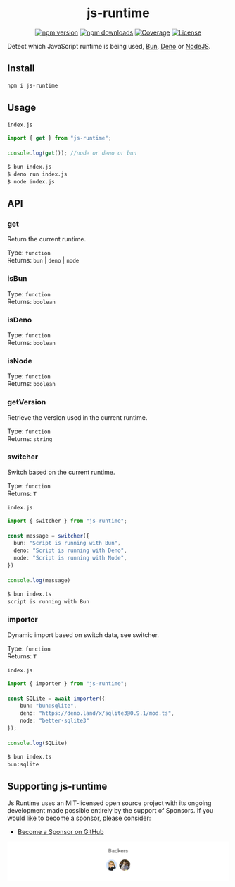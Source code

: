 <div align="center">
  <h1>js-runtime</h1>
  
  [![npm version][npm-version-src]][npm-version-href]
  [![npm downloads][npm-downloads-src]][npm-downloads-href]
  [![Coverage][coverage-src]][coverage-href]
  [![License][license-src]][license-href]
</div>

Detect which JavaScript runtime is being used, [Bun](https://bun.sh/), [Deno](https://deno.com/runtime) or [NodeJS](https://nodejs.org/).


## Install

```bash
npm i js-runtime
```


## Usage

`index.js`

```javascript
import { get } from "js-runtime";

console.log(get()); //node or deno or bun
```

```bash
$ bun index.js
$ deno run index.js
$ node index.js
```

## API

### get

Return the current runtime.

Type: `function`\
Returns: `bun` | `deno` | `node`

### isBun

Type: `function`\
Returns: `boolean`

### isDeno

Type: `function`\
Returns: `boolean`


### isNode

Type: `function`\
Returns: `boolean`

### getVersion

Retrieve the version used in the current runtime.

Type: `function`\
Returns: `string`


### switcher

Switch based on the current runtime.

Type: `function`\
Returns: `T`

`index.js`

```typescript
import { switcher } from "js-runtime";

const message = switcher({
  bun: "Script is running with Bun",
  deno: "Script is running with Deno",
  node: "Script is running with Node",
})

console.log(message)
```

```bash
$ bun index.ts
script is running with Bun
```

### importer

Dynamic import based on switch data, see switcher.

Type: `function`\
Returns: `T`

`index.js`

```typescript
import { importer } from "js-runtime";

const SQLite = await importer({
    bun: "bun:sqlite",
    deno: "https://deno.land/x/sqlite3@0.9.1/mod.ts",
    node: "better-sqlite3"
});

console.log(SQLite)
```

```bash
$ bun index.ts
bun:sqlite
```

## Supporting js-runtime

Js Runtime uses an MIT-licensed open source project with its ongoing development made possible entirely by the support of Sponsors. If you would like to become a sponsor, please consider:

- [Become a Sponsor on GitHub](https://github.com/sponsors/stijnvanhulle)

<p align="center">
  <a href="https://github.com/sponsors/stijnvanhulle">
    <img src="https://raw.githubusercontent.com/stijnvanhulle/sponsors/main/sponsors.svg" alt="My sponsors" />
  </a>
</p>


<!-- Badges -->

[npm-version-src]: https://img.shields.io/npm/v/js-runtime?flat&colorA=18181B&colorB=f58517
[npm-version-href]: https://npmjs.com/package/js-runtime
[npm-downloads-src]: https://img.shields.io/npm/dm/js-runtime?flat&colorA=18181B&colorB=f58517
[npm-downloads-href]: https://npmjs.com/package/js-runtime
[license-src]: https://img.shields.io/github/license/stijnvanhulle/js-runtime.svg?flat&colorA=18181B&colorB=f58517
[license-href]: https://github.com/stijnvanhulle/js-runtime/blob/main/LICENSE
[build-src]: https://img.shields.io/github/actions/workflow/status/stijnvanhulle/js-runtime/ci.yaml?style=flat&colorA=18181B&colorB=f58517
[build-href]: https://www.npmjs.com/package/js-runtime
[minified-src]: https://img.shields.io/bundlephobia/min/js-runtime?style=flat&colorA=18181B&colorB=f58517
[minified-href]: https://www.npmjs.com/package/js-runtime
[coverage-src]: https://img.shields.io/codecov/c/github/stijnvanhulle/js-runtime?style=flat&colorA=18181B&colorB=f58517
[coverage-href]: https://www.npmjs.com/package/js-runtime
